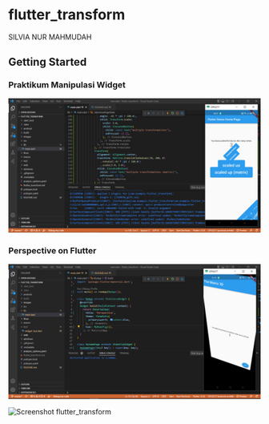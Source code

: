 # flutter_transform

SILVIA NUR MAHMUDAH

## Getting Started

### Praktikum Manipulasi Widget
![Screenshot flutter_transform](images/01.png)

### Perspective on Flutter
![Screenshot flutter_transform](images/02.png)

![Screenshot flutter_transform](images/03.gif)